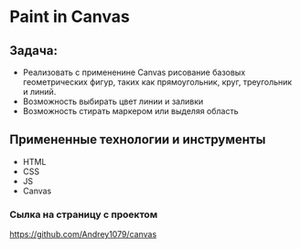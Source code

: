 # Paint in Canvas

## Задача:

- Реализовать с примененине Canvas рисование базовых геометрических фигур, таких как прямоугольник, круг, треугольник и линий.
- Возможность выбирать цвет линии и заливки
- Возможность стирать маркером или выделяя область

## Примененные технологии и инструменты

- HTML
- CSS
- JS
- Canvas

### Сылка на страницу с проектом

https://github.com/Andrey1079/canvas
